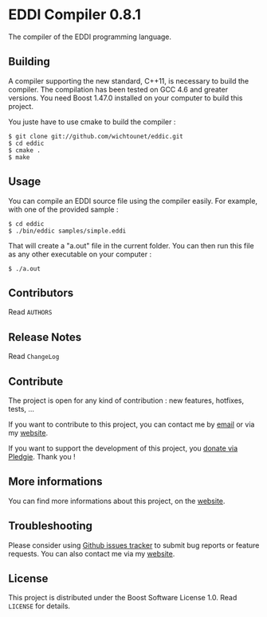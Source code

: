 # EDDI Compiler 0.8.1 #

The compiler of the EDDI programming language. 

## Building ##

A compiler supporting the new standard, C++11, is necessary to build the compiler. The compilation has been tested on GCC 4.6 and greater versions. You need Boost 1.47.0 installed on your computer to build this project. 

You juste have to use cmake to build the compiler : 

    $ git clone git://github.com/wichtounet/eddic.git
    $ cd eddic
    $ cmake .
    $ make

## Usage ##

You can compile an EDDI source file using the compiler easily. For example, with one of the provided sample : 

    $ cd eddic
    $ ./bin/eddic samples/simple.eddi

That will create a "a.out" file in the current folder. You can then run this file as any other executable on your computer : 

    $ ./a.out

## Contributors ##

Read `AUTHORS`

## Release Notes ##

Read `ChangeLog`

## Contribute ##

The project is open for any kind of contribution : new features, hotfixes, tests, ...

If you want to contribute to this project, you can contact me by [email](baptiste.wicht@gmail.com) or via my [website](http://baptiste-wicht.com/).

If you want to support the development of this project, you [donate via Pledgie](http://pledgie.com/campaigns/16583). Thank you !

## More informations ##

You can find more informations about this project, on the [website](http://baptiste-wicht.com/).

## Troubleshooting ##

Please consider using [Github issues tracker](http://github.com/wichtounet/eddic/issues) to submit bug reports or feature requests. You can also contact me via my [website](http://baptiste-wicht.com/). 

## License ##

This project is distributed under the Boost Software License 1.0. Read `LICENSE` for details.
